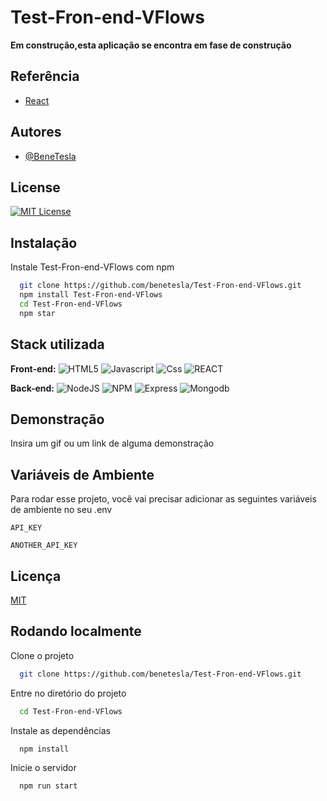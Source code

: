 
# Test-Fron-end-VFlows

**Em construção,esta aplicação se encontra em fase de construção**




## Referência


 - [React](https://reactjs.org/docs/create-a-new-react-app.html)
 

 

## Autores

- [@BeneTesla](https://github.com/benetesla)


## License

[![MIT License](https://img.shields.io/badge/License-MIT-green.svg)](https://choosealicense.com/licenses/mit/)


## Instalação

Instale Test-Fron-end-VFlows com npm

```bash
  git clone https://github.com/benetesla/Test-Fron-end-VFlows.git
  npm install Test-Fron-end-VFlows
  cd Test-Fron-end-VFlows
  npm star
```


## Stack utilizada

**Front-end:**
![HTML5](https://img.shields.io/badge/HTML5-E34F26?style=for-the-badge&logo=html5&logoColor=white)
![Javascript](https://img.shields.io/badge/JavaScript-323330?style=for-the-badge&logo=javascript&logoColor=F7DF1E)
![Css](https://img.shields.io/badge/CSS3-1572B6?style=for-the-badge&logo=css3&logoColor=white)
![REACT](https://img.shields.io/badge/React-20232A?style=for-the-badge&logo=react&logoColor=61DAFB)

**Back-end:** ![NodeJS](https://img.shields.io/badge/Node.js-339933?style=for-the-badge&logo=nodedotjs&logoColor=white)
![NPM](https://img.shields.io/badge/npm-CB3837?style=for-the-badge&logo=npm&logoColor=white)
![Express](https://img.shields.io/badge/Express.js-000000?style=for-the-badge&logo=express&logoColor=white)
![Mongodb](https://img.shields.io/badge/MongoDB-4EA94B?style=for-the-badge&logo=mongodb&logoColor=white)
## Demonstração

Insira um gif ou um link de alguma demonstração


## Variáveis de Ambiente

Para rodar esse projeto, você vai precisar adicionar as seguintes variáveis de ambiente no seu .env

`API_KEY`

`ANOTHER_API_KEY`


## Licença

[MIT](https://choosealicense.com/licenses/mit/)


## Rodando localmente

Clone o projeto

```bash
  git clone https://github.com/benetesla/Test-Fron-end-VFlows.git
```

Entre no diretório do projeto

```bash
  cd Test-Fron-end-VFlows
```

Instale as dependências

```bash
  npm install
```

Inicie o servidor

```bash
  npm run start
```


